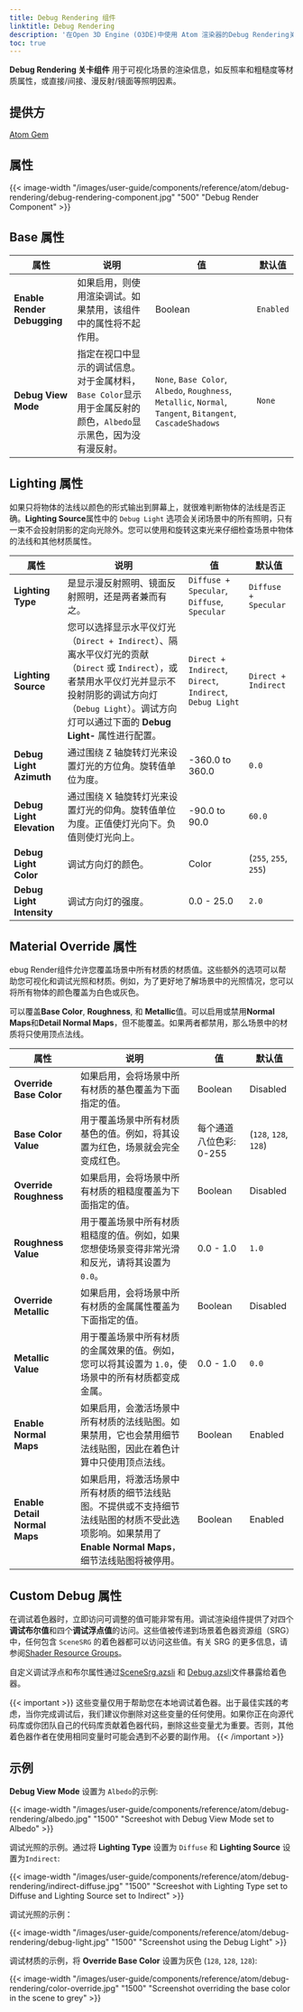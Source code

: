 ```yaml
---
title: Debug Rendering 组件
linktitle: Debug Rendering
description: '在Open 3D Engine (O3DE)中使用 Atom 渲染器的Debug Rendering关卡组件  '
toc: true
---
```


**Debug Rendering 关卡组件** 用于可视化场景的渲染信息，如反照率和粗糙度等材质属性，或直接/间接、漫反射/镜面等照明因素。


## 提供方 ##

[Atom Gem](/docs/user-guide/gems/reference/rendering/atom/atom/)


## 属性

{{< image-width "/images/user-guide/components/reference/atom/debug-rendering/debug-rendering-component.jpg" "500" "Debug Render Component" >}}


## Base 属性

| 属性 | 说明 | 值 | 默认值 |
|-|-|-|-|
| **Enable Render Debugging** | 如果启用，则使用渲染调试。如果禁用，该组件中的属性将不起作用。 | Boolean | `Enabled` |
| **Debug View Mode** | 指定在视口中显示的调试信息。对于金属材料，`Base Color`显示用于金属反射的颜色，`Albedo`显示黑色，因为没有漫反射。 | `None`,  `Base Color`, `Albedo`, `Roughness`, `Metallic`, `Normal`, `Tangent`, `Bitangent`, `CascadeShadows` | `None` |


## Lighting 属性

如果只将物体的法线以颜色的形式输出到屏幕上，就很难判断物体的法线是否正确。**Lighting Source**属性中的 `Debug Light` 选项会关闭场景中的所有照明，只有一束不会投射阴影的定向光除外。您可以使用和旋转这束光来仔细检查场景中物体的法线和其他材质属性。

| 属性 | 说明 | 值 | 默认值 |
|-|-|-|-|
| **Lighting Type** | 是显示漫反射照明、镜面反射照明，还是两者兼而有之。 | `Diffuse + Specular`, `Diffuse`, `Specular` | `Diffuse + Specular` |
| **Lighting Source** | 您可以选择显示水平仪灯光（`Direct + Indirect`）、隔离水平仪灯光的贡献（`Direct` 或 `Indirect`），或者禁用水平仪灯光并显示不投射阴影的调试方向灯（`Debug Light`）。调试方向灯可以通过下面的 **Debug Light-** 属性进行配置。  | `Direct + Indirect`, `Direct`, `Indirect`, `Debug Light` | `Direct + Indirect` |
| **Debug Light Azimuth** | 通过围绕 Z 轴旋转灯光来设置灯光的方位角。旋转值单位为度。 | -360.0 to 360.0 | `0.0` |
| **Debug Light Elevation** | 通过围绕 X 轴旋转灯光来设置灯光的仰角。旋转值单位为度。正值使灯光向下。负值则使灯光向上。 | -90.0 to 90.0 | `60.0` |
| **Debug Light Color** | 调试方向灯的颜色。 | Color | (`255`, `255`, `255`) |
| **Debug Light Intensity** | 调试方向灯的强度。 | 0.0 - 25.0 | `2.0` |


## Material Override 属性

ebug Render组件允许您覆盖场景中所有材质的材质值。这些额外的选项可以帮助您可视化和调试光照和材质。例如，为了更好地了解场景中的光照情况，您可以将所有物体的颜色覆盖为白色或灰色。

可以覆盖**Base Color**, **Roughness**, 和 **Metallic**值。可以启用或禁用**Normal Maps**和**Detail Normal Maps**，但不能覆盖。如果两者都禁用，那么场景中的材质将只使用顶点法线。

| 属性 | 说明 | 值 | 默认值 |
|-|-|-|-|
| **Override Base Color** | 如果启用，会将场景中所有材质的基色覆盖为下面指定的值。 | Boolean | Disabled |
| **Base Color Value** | 用于覆盖场景中所有材质基色的值。例如，将其设置为红色，场景就会完全变成红色。 | 每个通道八位色彩: 0-255 | (`128`, `128`, `128`) |
| **Override Roughness** | 如果启用，会将场景中所有材质的粗糙度覆盖为下面指定的值。 | Boolean | Disabled |
| **Roughness Value** | 用于覆盖场景中所有材质粗糙度的值。例如，如果您想使场景变得非常光滑和反光，请将其设置为 `0.0`。 | 0.0 - 1.0 | `1.0` |
| **Override Metallic** | 如果启用，会将场景中所有材质的金属属性覆盖为下面指定的值。 | Boolean | Disabled |
| **Metallic Value** | 用于覆盖场景中所有材质的金属效果的值。例如，您可以将其设置为 `1.0`，使场景中的所有材质都变成金属。 | 0.0 - 1.0 | `0.0` |
| **Enable Normal Maps** | 如果启用，会激活场景中所有材质的法线贴图。如果禁用，它也会禁用细节法线贴图，因此在着色计算中只使用顶点法线。 | Boolean | Enabled |
| **Enable Detail Normal Maps** | 如果启用，将激活场景中所有材质的细节法线贴图。不提供或不支持细节法线贴图的材质不受此选项影响。如果禁用了**Enable Normal Maps**，细节法线贴图将被停用。 | Boolean | Enabled |


## Custom Debug 属性

在调试着色器时，立即访问可调整的值可能非常有用。调试渲染组件提供了对四个**调试布尔值**和四个**调试浮点值**的访问。这些值被传递到场景着色器资源组（SRG）中，任何包含 `SceneSRG` 的着色器都可以访问这些值。有关 SRG 的更多信息，请参阅[Shader Resource Groups](/docs/atom-guide/dev-guide/shaders/azsl/#shader-resource-groups)。

自定义调试浮点和布尔属性通过[SceneSrg.azsli](https://github.com/o3de/o3de/blob/development/Gems/Atom/Feature/Common/Assets/ShaderResourceGroups/SceneSrg.azsli) 和 [Debug.azsli](https://github.com/o3de/o3de/blob/development/Gems/Atom/Feature/Common/Assets/ShaderLib/Atom/Features/Debug.azsli)文件暴露给着色器。

{{< important >}}
这些变量仅用于帮助您在本地调试着色器。出于最佳实践的考虑，当你完成调试后，我们建议你删除对这些变量的任何使用。如果你正在向源代码库或你团队自己的代码库贡献着色器代码，删除这些变量尤为重要。否则，其他着色器作者在使用相同变量时可能会遇到不必要的副作用。
{{< /important >}}


## 示例

**Debug View Mode** 设置为 `Albedo`的示例:

{{< image-width "/images/user-guide/components/reference/atom/debug-rendering/albedo.jpg" "1500" "Screeshot with Debug View Mode set to Albedo" >}}


调试光照的示例。通过将 **Lighting Type** 设置为 `Diffuse` 和 **Lighting Source** 设置为`Indirect`:

{{< image-width "/images/user-guide/components/reference/atom/debug-rendering/indirect-diffuse.jpg" "1500" "Screeshot with Lighting Type set to Diffuse and Lighting Source set to Indirect" >}}


调试光照的示例：

{{< image-width "/images/user-guide/components/reference/atom/debug-rendering/debug-light.jpg" "1500" "Screenshot using the Debug Light" >}}


调试材质的示例，将 **Override Base Color** 设置为灰色 (`128`, `128`, `128`):

{{< image-width "/images/user-guide/components/reference/atom/debug-rendering/color-override.jpg" "1500" "Screenshot overriding the base color in the scene to grey" >}}

